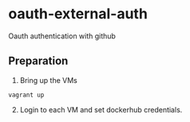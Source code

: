 # oauth-external-auth

Oauth authentication with github

## Preparation

1. Bring up the VMs

```
vagrant up
```

2. Login to each VM and set dockerhub credentials.

